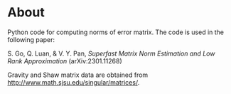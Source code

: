 # About

Python code for computing norms of error matrix. The code is used in the following paper:

S. Go, Q. Luan, & V. Y. Pan, <i>Superfast Matrix Norm Estimation and Low Rank Approximation</i> (arXiv:2301.11268)

Gravity and Shaw matrix data are obtained from http://www.math.sjsu.edu/singular/matrices/.

